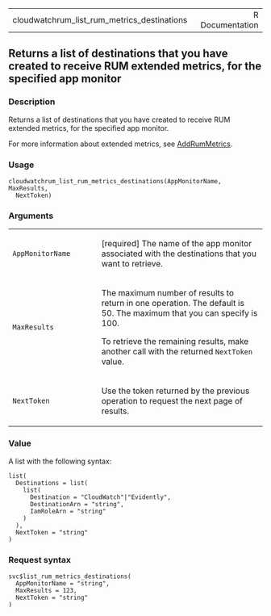<table style="width: 100%;">
<tbody>
<tr class="odd">
<td>cloudwatchrum_list_rum_metrics_destinations</td>
<td style="text-align: right;">R Documentation</td>
</tr>
</tbody>
</table>

## Returns a list of destinations that you have created to receive RUM extended metrics, for the specified app monitor

### Description

Returns a list of destinations that you have created to receive RUM
extended metrics, for the specified app monitor.

For more information about extended metrics, see
[AddRumMetrics](https://docs.aws.amazon.com/cloudwatchrum/latest/APIReference/).

### Usage

    cloudwatchrum_list_rum_metrics_destinations(AppMonitorName, MaxResults,
      NextToken)

### Arguments

<table>
<colgroup>
<col style="width: 35%" />
<col style="width: 65%" />
</colgroup>
<tbody>
<tr class="odd">
<td><code
id="cloudwatchrum_list_rum_metrics_destinations_:_AppMonitorName">AppMonitorName</code></td>
<td><p>[required] The name of the app monitor associated with the
destinations that you want to retrieve.</p></td>
</tr>
<tr class="even">
<td><code
id="cloudwatchrum_list_rum_metrics_destinations_:_MaxResults">MaxResults</code></td>
<td><p>The maximum number of results to return in one operation. The
default is 50. The maximum that you can specify is 100.</p>
<p>To retrieve the remaining results, make another call with the
returned <code>NextToken</code> value.</p></td>
</tr>
<tr class="odd">
<td><code
id="cloudwatchrum_list_rum_metrics_destinations_:_NextToken">NextToken</code></td>
<td><p>Use the token returned by the previous operation to request the
next page of results.</p></td>
</tr>
</tbody>
</table>

### Value

A list with the following syntax:

    list(
      Destinations = list(
        list(
          Destination = "CloudWatch"|"Evidently",
          DestinationArn = "string",
          IamRoleArn = "string"
        )
      ),
      NextToken = "string"
    )

### Request syntax

    svc$list_rum_metrics_destinations(
      AppMonitorName = "string",
      MaxResults = 123,
      NextToken = "string"
    )
